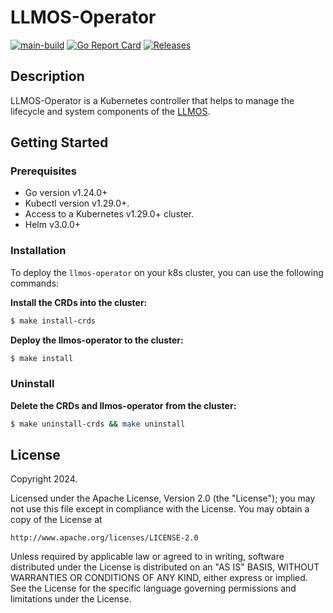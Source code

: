 # LLMOS-Operator
[![main-build](https://github.com/llmos-ai/llmos-operator/actions/workflows/main-release.yaml/badge.svg)](https://github.com/llmos-ai/llmos-operator/actions/workflows/main-release.yaml)
[![Go Report Card](https://goreportcard.com/badge/github.com/llmos-ai/llmos-operator)](https://goreportcard.com/report/github.com/llmos-ai/llmos-operator)
[![Releases](https://img.shields.io/github/release/llmos-ai/llmos-operator.svg)](https://github.com/llmos-ai/llmos-operator/releases)

## Description
LLMOS-Operator is a Kubernetes controller that helps to manage the lifecycle and system components of the [LLMOS](https://github.com/llmos-ai/llmos).

## Getting Started

### Prerequisites
- Go version v1.24.0+
- Kubectl version v1.29.0+.
- Access to a Kubernetes v1.29.0+ cluster.
- Helm v3.0.0+

### Installation
To deploy the `llmos-operator` on your k8s cluster, you can use the following commands:

**Install the CRDs into the cluster:**

```sh
$ make install-crds
```

**Deploy the llmos-operator to the cluster:**

```sh
$ make install
```

### Uninstall
**Delete the CRDs and llmos-operator from the cluster:**

```sh
$ make uninstall-crds && make uninstall
```

## License

Copyright 2024.

Licensed under the Apache License, Version 2.0 (the "License");
you may not use this file except in compliance with the License.
You may obtain a copy of the License at

    http://www.apache.org/licenses/LICENSE-2.0

Unless required by applicable law or agreed to in writing, software
distributed under the License is distributed on an "AS IS" BASIS,
WITHOUT WARRANTIES OR CONDITIONS OF ANY KIND, either express or implied.
See the License for the specific language governing permissions and
limitations under the License.

